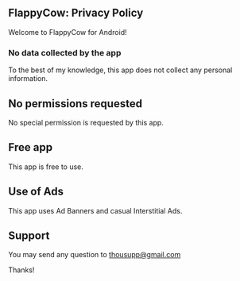 ## FlappyCow: Privacy Policy
Welcome to FlappyCow for Android!


### No data collected by the app
To the best of my knowledge, this app does not collect any personal information.


## No permissions requested
No special permission is requested by this app.


## Free app
This app is free to use.


## Use of Ads
This app uses Ad Banners and casual Interstitial Ads.


## Support
You may send any question to thousupp@gmail.com

Thanks!
